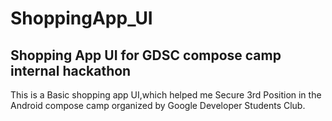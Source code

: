 # ShoppingApp_UI
## Shopping App UI for GDSC compose camp internal hackathon
This is a Basic shopping app UI,which helped me Secure 3rd Position in the Android compose camp organized by Google Developer Students Club.
